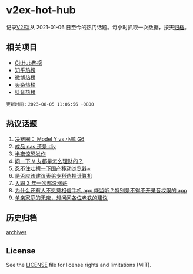 # v2ex-hot-hub

 记录[V2EX](https://www.v2ex.com/)从 2021-01-06 日至今的热门话题。每小时抓取一次数据，按天[归档](archives)。
 
 ## 相关项目

- [GitHub热榜](https://github.com/lonnyzhang423/github-hot-hub)
- [知乎热榜](https://github.com/lonnyzhang423/zhihu-hot-hub)
- [微博热榜](https://github.com/lonnyzhang423/weibo-hot-hub)
- [头条热榜](https://github.com/lonnyzhang423/toutiao-hot-hub)
- [抖音热榜](https://github.com/lonnyzhang423/douyin-hot-hub)


 `更新时间：2023-08-05 11:06:56 +0800`

## 热议话题

1. [决赛圈： Model Y vs 小鹏 G6](https://www.v2ex.com/t/962370)
1. [成品 nas 还是 diy](https://www.v2ex.com/t/962383)
1. [半夜惊恐发作](https://www.v2ex.com/t/962390)
1. [问一下 V 友都是怎么理财的？](https://www.v2ex.com/t/962386)
1. [忍不住吐槽一下国产移动浏览器~](https://www.v2ex.com/t/962440)
1. [是否应该建议表弟专科选择计算机](https://www.v2ex.com/t/962423)
1. [入职 3 年一次都没涨薪](https://www.v2ex.com/t/962465)
1. [为什么还有人不愿意相信手机 app 能监听？特别是不得不开录音权限的 app](https://www.v2ex.com/t/962546)
1. [单亲家庭的无奈，想问问各位老铁的建议](https://www.v2ex.com/t/962464)

## 历史归档

[archives](archives)

## License

See the [LICENSE](LICENSE) file for license rights and limitations (MIT).
